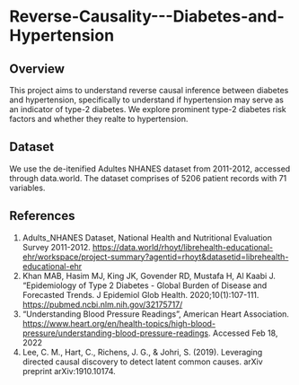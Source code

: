 # Reverse-Causality---Diabetes-and-Hypertension

## Overview
This project aims to understand reverse causal inference between diabetes and hypertension, specifically to understand if hypertension may serve as an indicator of type-2 diabetes. We explore prominent type-2 diabetes risk factors and whether they realte to hypertension.

## Dataset
We use the de-itenified Adultes NHANES dataset from 2011-2012, accessed through data.world. The dataset comprises of 5206 patient records with 71 variables.

## References
1. Adults_NHANES Dataset, National Health and Nutritional Evaluation Survey 2011-2012.  https://data.world/rhoyt/librehealth-educational-ehr/workspace/project-summary?agentid=rhoyt&datasetid=librehealth-educational-ehr
2. Khan MAB, Hasim MJ, King JK, Govender RD, Mustafa H, Al Kaabi J. “Epidemiology of Type 2 Diabetes - Global Burden of Disease and Forecasted Trends. J Epidemiol Glob Health. 2020;10(1):107-111. https://pubmed.ncbi.nlm.nih.gov/32175717/
3. “Understanding Blood Pressure Readings”, American Heart Association. https://www.heart.org/en/health-topics/high-blood-pressure/understanding-blood-pressure-readings. Accessed Feb 18, 2022
4. Lee, C. M., Hart, C., Richens, J. G., & Johri, S. (2019). Leveraging directed causal discovery to detect latent common causes. arXiv preprint arXiv:1910.10174.







